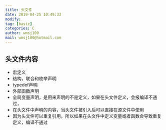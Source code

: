 ```yaml
---
title: 头文件
date: 2019-04-25 10:49:33	
modify: 
tag: [basic]
categories: C
author: wmsj100
mail: wmsj100@hotmail.com
---
```


## 头文件内容
- 宏定义
- 结构，联合和枚举声明
- typedef声明
- 外部函数声明
- 全局变量声明，是用来声明的不是定义，如果在头文件定义，会报编译不通过，
- 在头文件中声明的内容，当头文件被引入后可以直接在源文件中使用
- 因为头文件可以重复引用，所以如果在头文件中定义变量或者函数会导致重复定义，编译不通过
